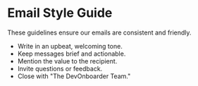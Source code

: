 # Email Style Guide

These guidelines ensure our emails are consistent and friendly.

- Write in an upbeat, welcoming tone.
- Keep messages brief and actionable.
- Mention the value to the recipient.
- Invite questions or feedback.
- Close with "The DevOnboarder Team."

